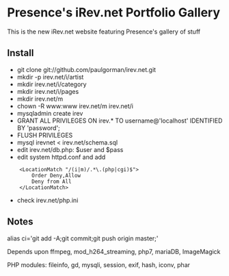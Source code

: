Presence's iRev.net Portfolio Gallery
=======

This is the new iRev.net website featuring Presence's gallery of stuff

Install
-------
* git clone git://github.com/paulgorman/irev.net.git
* mkdir -p irev.net/i/artist
* mkdir irev.net/i/category
* mkdir irev.net/i/pages
* mkdir irev.net/m
* chown -R www:www irev.net/m irev.net/i
* mysqladmin create irev
* GRANT ALL PRIVILEGES ON irev.* TO username@'localhost' IDENTIFIED BY 'password';
* FLUSH PRIVILEGES
* mysql irevnet < irev.net/schema.sql
* edit irev.net/db.php: $user and $pass
* edit system httpd.conf and add
```
	<LocationMatch "/(i|m)/.*\.(php|cgi)$">
		Order Deny,Allow
		Deny from All
	</LocationMatch>
```

* check irev.net/php.ini

Notes
-----
alias ci='git add -A;git commit;git push origin master;'

Depends upon ffmpeg, mod_h264_streaming, php7, mariaDB, ImageMagick 

PHP modules: fileinfo, gd, mysqli, session, exif, hash, iconv, phar
